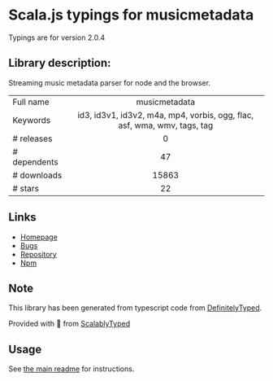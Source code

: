 
# Scala.js typings for musicmetadata

Typings are for version 2.0.4

## Library description:
Streaming music metadata parser for node and the browser.

|                    |                 |
| ------------------ | :-------------: |
| Full name          | musicmetadata |
| Keywords           | id3, id3v1, id3v2, m4a, mp4, vorbis, ogg, flac, asf, wma, wmv, tags, tag |
| # releases         | 0 |
| # dependents       | 47 |
| # downloads        | 15863 |
| # stars            | 22 |

## Links
- [Homepage](https://github.com/leetreveil/musicmetadata#readme)
- [Bugs](https://github.com/leetreveil/musicmetadata/issues)
- [Repository](https://github.com/leetreveil/musicmetadata)
- [Npm](https://www.npmjs.com/package/musicmetadata)
    


## Note
This library has been generated from typescript code from [DefinitelyTyped](https://definitelytyped.org).

Provided with :purple_heart: from [ScalablyTyped](https://github.com/oyvindberg/ScalablyTyped)

## Usage
See [the main readme](../../readme.md) for instructions.


